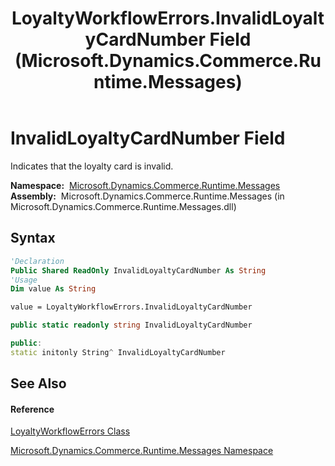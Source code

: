 ﻿---
title: LoyaltyWorkflowErrors.InvalidLoyaltyCardNumber Field (Microsoft.Dynamics.Commerce.Runtime.Messages)
TOCTitle: InvalidLoyaltyCardNumber Field
ms:assetid: F:Microsoft.Dynamics.Commerce.Runtime.Messages.LoyaltyWorkflowErrors.InvalidLoyaltyCardNumber
ms:mtpsurl: https://technet.microsoft.com/en-us/library/microsoft.dynamics.commerce.runtime.messages.loyaltyworkflowerrors.invalidloyaltycardnumber(v=AX.60)
ms:contentKeyID: 62212467
ms.date: 05/18/2015
mtps_version: v=AX.60
f1_keywords:
- Microsoft.Dynamics.Commerce.Runtime.Messages.LoyaltyWorkflowErrors.InvalidLoyaltyCardNumber
dev_langs:
- CSharp
- C++
- VB
---

# InvalidLoyaltyCardNumber Field

Indicates that the loyalty card is invalid.

**Namespace:**  [Microsoft.Dynamics.Commerce.Runtime.Messages](microsoft-dynamics-commerce-runtime-messages-namespace.md)  
**Assembly:**  Microsoft.Dynamics.Commerce.Runtime.Messages (in Microsoft.Dynamics.Commerce.Runtime.Messages.dll)

## Syntax

``` vb
'Declaration
Public Shared ReadOnly InvalidLoyaltyCardNumber As String
'Usage
Dim value As String

value = LoyaltyWorkflowErrors.InvalidLoyaltyCardNumber
```

``` csharp
public static readonly string InvalidLoyaltyCardNumber
```

``` c++
public:
static initonly String^ InvalidLoyaltyCardNumber
```

## See Also

#### Reference

[LoyaltyWorkflowErrors Class](loyaltyworkflowerrors-class-microsoft-dynamics-commerce-runtime-messages.md)

[Microsoft.Dynamics.Commerce.Runtime.Messages Namespace](microsoft-dynamics-commerce-runtime-messages-namespace.md)

